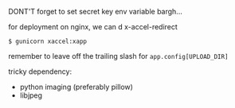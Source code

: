 DONT'T forget to set secret key env variable bargh...


for deployment on nginx, we can d x-accel-redirect


`$ gunicorn xaccel:xapp`



remember to leave off the trailing slash for `app.config[UPLOAD_DIR]`


tricky dependency:
  * python imaging (preferably pillow)
  * libjpeg
